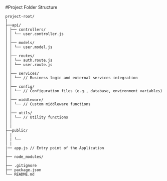 #Project Folder Structure

    project-root/
    |
    ├──api/
    │ ├── controllers/
    │ │ └── user.controller.js
    │ │
    │ ├── models/
    │ │ └── user.model.js
    │ │
    │ ├── routes/
    │ │ └── auth.route.js
    │ │ └── user.route.js
    │ │
    │ ├── services/
    │ │ └── // Business logic and external services integration
    │ │
    │ ├── config/
    │ │ └── // Configuration files (e.g., database, environment variables)
    │ │
    │ ├── middleware/
    │ │ └── // Custom middleware functions
    │ │
    │ ├── utils/
    │ │ └── // Utility functions
    │ │
    │ |
    ├──public/
    │ |
    │ | └──
    │ |
    |── app.js // Entry point of the Application
    │
    ├── node_modules/
    │
    ├── .gitignore
    ├── package.json
    └── README.md


